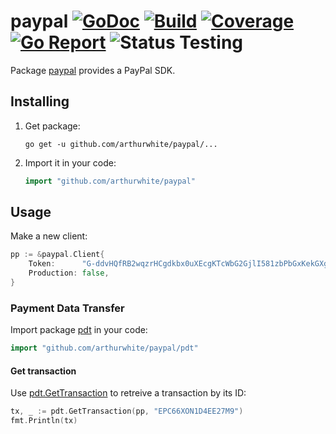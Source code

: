 # paypal [![GoDoc](https://godoc.org/github.com/arthurwhite/paypal?status.svg)](https://godoc.org/github.com/arthurwhite/paypal) [![Build](https://travis-ci.org/arthurwhite/paypal.svg?branch=master)](https://travis-ci.org/arthurwhite/paypal) [![Coverage](https://coveralls.io/repos/github/arthurwhite/paypal/badge.svg?branch=master)](https://coveralls.io/github/arthurwhite/paypal?branch=master) [![Go Report](https://goreportcard.com/badge/github.com/arthurwhite/paypal)](https://goreportcard.com/report/github.com/arthurwhite/paypal) ![Status Testing](https://img.shields.io/badge/status-testing-orange.svg)

Package [paypal](https://godoc.org/github.com/arthurwhite/paypal) provides a PayPal SDK.

## Installing

1. Get package:

   ```Shell
   go get -u github.com/arthurwhite/paypal/...
   ````

2. Import it in your code:

   ```Go
   import "github.com/arthurwhite/paypal"
   ```

## Usage

Make a new client:

```Go
pp := &paypal.Client{
	Token:      "G-ddvHQfRB2wqzrHCgdkbx0uXEcgKTcWbG2GjlI581zbPbGxKekGXgyVwU0",
	Production: false,
}
```

### Payment Data Transfer

Import package [pdt](https://godoc.org/github.com/arthurwhite/paypal/pdt) in your code:

```Go
import "github.com/arthurwhite/paypal/pdt"
```

#### Get transaction

Use [pdt.GetTransaction](https://godoc.org/github.com/arthurwhite/paypal/pdt#GetTransaction) to retreive a transaction by its ID:

```Go
tx, _ := pdt.GetTransaction(pp, "EPC66XON1D4EE27M9")
fmt.Println(tx)
```

